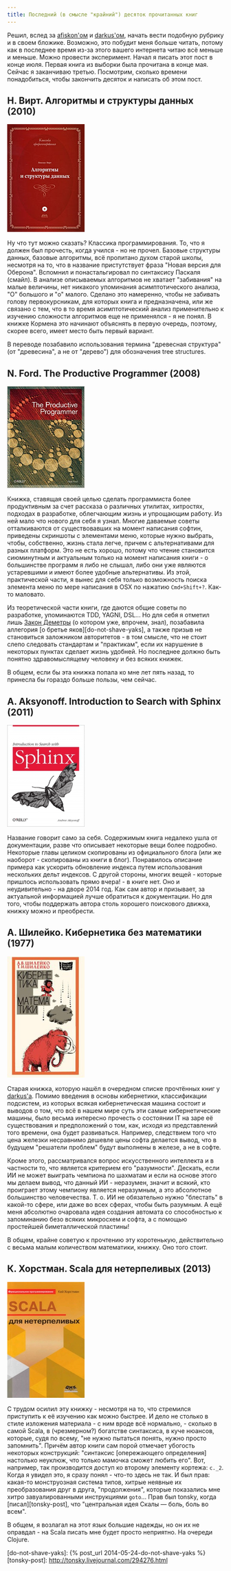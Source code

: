 ```yaml
---
title: Последний (в смысле "крайний") десяток прочитанных книг
---
```


Решил,        вслед        за        [afiskon'ом][afiskon-books-issue]        и
[darkus'ом][darkus-books-issue],  начать  вести  подобную  рубрику  и  в  своем
бложике. Возможно, это побудит меня больше читать, потому как в последнее время
из-за  этого  вашего  интернета  читаю  всё меньше  и  меньше.  Можно  провести
эксперимент. Начал  я писать этот  пост в конце  июля. Первая книга  из выборки
была  прочитана в  конце мая.  Сейчас я  заканчиваю третью.  Посмотрим, сколько
времени понадобиться, чтобы закончить десяток и написать об этом пост.

Н. Вирт. Алгоритмы и структуры данных (2010)
--------------------------------------------

![](/images/books-issue-1/1.jpg)

Ну  что тут  можно сказать?  Классика программирования.  То, что  я должен  был
прочесть,  когда учился  -  но  не прочел.  Базовые  структуры данных,  базовые
алгоритмы, всё  пропитано духом старой  школы, несмотря  на то, что  в название
пристутствует фраза "Новая версия для  Оберона". Вспомнил и понастальгировал по
синтаксису  Паскаля  (смайл).  В  анализе  описываемых  алгоритмов  не  хватает
"забивания"  на  малые  величины,   нет  никакого  упоминания  асимптотического
анализа, "О"  большого и "о" малого.  Сделано это намеренно, чтобы  не забивать
голову первокурсникам, для которых книга и предназначена, или же связано с тем,
что  в  то время  асимптотический  анализ  применительно к  изучению  сложности
алгоритмов  еще не  применялся -  я  не понял.  В книжке  Кормена это  начинают
объяснять  в первую  очередь, поэтому,  скорее всего,  имеет место  быть первый
вариант.

В  переводе   позабавило  использования   термина  "древесная   структура"  (от
"древесина", а не от "дерево") для обозначения tree structures.

N. Ford. The Productive Programmer (2008)
-----------------------------------------

![](/images/books-issue-1/2.jpg)

Книжка, ставящая  своей целью сделать  программиста более продуктивным  за счет
рассказа о  различных утилитах,  хитростях, подходах в  разработке, облегчающим
жизнь  и  упрощающим  работу.  Из  ней  мало  что  нового  для  себя  я  узнал.
Многие  даваемые советы  отталкиваются  от существовавших  на момент  написания
софтин, приведены  скриншоты с элементами  меню, которые нужно  выбрать, чтобы,
собственно, жизнь стала легче, причем с альтернативами для разных платформ. Это
не есть хорошо, потому что чтение становится сиюминутным и актуальным только на
момент написания книги - о большинстве программ  я либо не слышал, либо они уже
являются устаревшими и имеют более  удобные альтернативы. Из этой, практической
части,  я вынес  для  себя  только возможность  поиска  элемента  меню по  мере
написания в OSX по нажатию `Cmd+Shift+?`. Как-то маловато.

Из  теоретической  части   книги,  где  даются  общие   советы  по  разработке,
упоминаются   TDD,  YAGNI,   DSL...  Но   для  себя   я  отметил   лишь  [Закон
Деметры][law-of-demeter] (о  котором уже, впрочем, знал),  позабавила аллегория
[о бретье  яков][do-not-shave-yaks], а  также призыв не  становиться заложником
авторитетов  -  в  том  смысле,  что не  стоит  слепо  следовать  стандартам  и
"практикам", если  их нарушение в  некоторых пунктах сделает жизнь  удобней. Но
последнее должно быть понятно здравомыслящему человеку и без всяких книжек.

В  общем, если  бы эта  книжка попала  ко мне  лет пять  назад, то  принесла бы
гораздо больше пользы, чем сейчас.

A. Aksyonoff. Introduction to Search with Sphinx (2011)
-------------------------------------------------------

![](/images/books-issue-1/3.jpg)

Название говорит само за себя.  Содержимым книга недалеко ушла от документации,
разве  что описывает  некоторые вещи  более подробно.  Некоторые главы  целиком
скопированы из  официального блога (или  же наоборот  - скопированы из  книги в
блог).  Понравилось  описание примера  как  ускорить  обновление индекса  путем
использования  нескольких дельт  индексов.  С другой  стороны,  многих вещей  -
которые пришлось использовать прямо вчера! - в книге нет. Оно и неудивительно -
на дворе 2014  год. Как сам автор и призывает,  за актуальной информацией лучше
обратиться к документации. Но для  того, чтобы поддержать автора столь хорошего
поискового движка, книжку можно и преобрести.

А. Шилейко. Кибернетика без математики (1977)
---------------------------------------------

![](/images/books-issue-1/4.jpg)

Старая   книжка,  которую   нашёл  в   очередном  списке   прочтённых  книг   у
[darkus'а][darkus-books-issue].   Помимо   введения   в   основы   кибернетики,
классификации  подсистем, из  которых всякая  кибернетическая машина  состоит и
выводов о  том, что  всё в  нашем мире суть  эти самые  кибернетические машины,
было  весьма интересно  прочесть  о состоянии  IT на  заре  её существования  и
предположений  о том,  как, исходя  из  представлений того  времени, она  будет
развиваться. Например, следствием того что цена железки несравнимо дешевле цены
софта  делается вывод,  что  в  будущем "решатели  проблем"  будут выполнены  в
железе, а не в софте.

Кроме  этого, рассматривался  вопрос  искусственного интеллекта  и в  частности
то,  что  является  критерием  его  "разумности". Дескать,  если  ИИ  не  может
выиграть  чемпиона  по  шахматам  и  если на  основе  этого  мы  делаем  вывод,
что  данный ИИ  -  неразумен, значит  и всякий,  кто  проиграет этому  чемпиону
является неразумным,  а это  абсолютное большинство человечества.  Т. о.  ИИ не
обязательно нужно "блестать"  в какой-то сфере, или даже во  всех сферах, чтобы
быть  разумным.  А ещё  меня  абсолютно  очаровала  идея создания  автомата  со
способностью  к  запоминанию  безо  всяких  микросхем  и  софта,  а  с  помощью
простейшей биметаллической пластины!

В общем, крайне советую к прочтению эту коротенькую, действительно с весьма
малым количеством математики, книжку. Оно того стоит.

К. Хорстман. Scala для нетерпеливых (2013)
------------------------------------------

![](/images/books-issue-1/5.jpg)

С трудом  осилил эту  книжку - несмотря  на то, что  стремился приступить  к её
изучению как можно быстрее.  И дело не столько в стиле  изложения материала - с
ним вроде  всё нормально, -  сколько в  самой Scala, в  (чрезмерном?) богатстве
синтаксиса, в куче нюансов, которые, судя  по всему, "не нужно пытаться понять,
нужно  просто  запомнить".  Причём  автор книги  сам  порой  отмечает  убогость
некоторых конструкций: "синтаксис [опережающего определения] настолько неуклюж,
что только мамочка  сможет любить его". Вот, например,  так производится доступ
ко второму элементу кортежа: `c._2`. Когда я увидел это, я сразу понял - что-то
здесь  не  так.  И  был  прав:  какая-то  монструозная  система  типов,  хитрые
неявные  их  преобразования друг  в  друга,  "продолжения", которые  показались
мне  хитро  завуалированными  инструкциями  `goto`... Прав  был  tonsky,  когда
[писал][tonsky-post], что "центральная идея Скалы — боль, боль во всем".

В общем,  я возлагал на этот  язык большие надежды, но  он их не оправдал  - на
Scala писать мне будет просто неприятно. На очереди Clojure.



[afiskon-books-issue]: http://eax.me/books-issue-1/
[darkus-books-issue]: http://users.livejournal.com/_darkus_/475279.html
[law-of-demeter]: http://ru.wikipedia.org/wiki/Закон_Деметры
[do-not-shave-yaks]: {% post_url 2014-05-24-do-not-shave-yaks %}
[tonsky-post]: http://tonsky.livejournal.com/294276.html
